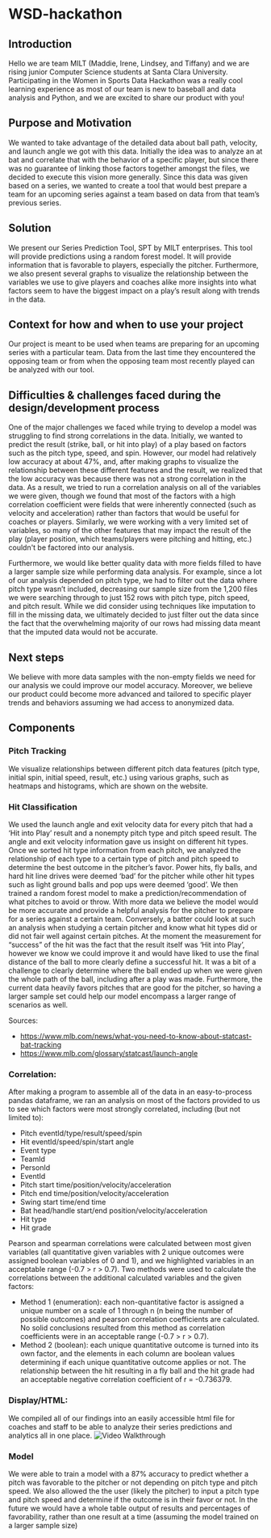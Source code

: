 # WSD-hackathon
## Introduction
Hello we are team MILT (Maddie, Irene, Lindsey,  and Tiffany) and we are rising junior Computer Science students at Santa Clara University. Participating in the Women in Sports Data Hackathon was a really cool learning experience as most of our team is new to baseball and data analysis and Python, and we are excited to share our product with you!

## Purpose and Motivation 
We wanted to take advantage of the detailed data about ball path, velocity, and launch angle we got with this data. Initially the idea was to analyze an at bat and correlate that with the behavior of a specific player, but since there was no guarantee of linking those factors together amongst the files, we decided to execute this vision more generally. Since this data was given based on a series, we wanted to create a tool that would best prepare a team for an upcoming series against a team based on data from that team’s previous series. 

## Solution
We present our Series Prediction Tool, SPT by MILT enterprises. This tool will provide predictions using a random forest model. It will provide information that is favorable to players, especially the pitcher.
Furthermore, we also present several graphs to visualize the relationship between the variables we use to give players and coaches alike more insights into what factors seem to have the biggest impact on a play’s result along with trends in the data.

## Context for how and when to use your project
Our project is meant to be used when teams are preparing for an upcoming series with a particular team. Data from the last time they encountered the opposing team or from when the opposing team most recently played can be analyzed with our tool.

## Difficulties & challenges faced during the design/development process
One of the major challenges we faced while trying to develop a model was struggling to find strong correlations in the data. Initially, we wanted to predict the result (strike, ball, or hit into play) of a play based on factors such as the pitch type, speed, and spin. However, our model had relatively low accuracy at about 47%, and, after making graphs to visualize the relationship between these different features and the result, we realized that the low accuracy was because there was not a strong correlation in the data. As a result, we tried to run a correlation analysis on all of the variables we were given, though we found that most of the factors with a high correlation coefficient were fields that were inherently connected (such as velocity and acceleration) rather than factors that would be useful for coaches or players. Similarly, we were working with a very limited set of variables, so many of the other features that may impact the result of the play (player position, which teams/players were pitching and hitting, etc.) couldn't be factored into our analysis.

Furthermore, we would like better quality data with more fields filled to have a larger sample size while performing data analysis. For example, since a lot of our analysis depended on pitch type, we had to filter out the data where pitch type wasn’t included, decreasing our sample size from the 1,200 files we were searching through to just 152 rows with pitch type, pitch speed, and pitch result. While we did consider using techniques like imputation to fill in the missing data, we ultimately decided to just filter out the data since the fact that the overwhelming majority of our rows had missing data meant that the imputed data would not be accurate.

## Next steps 
We believe with more data samples with the non-empty fields we need for our analysis we could improve our model accuracy. Moreover, we believe our product could become more advanced and tailored to specific player trends and behaviors assuming we had access to anonymized data.

## Components
### Pitch Tracking
We visualize relationships between different pitch data features (pitch type, initial spin, initial speed, result, etc.) using various graphs, such as heatmaps and histograms, which are shown on the website.

### Hit Classification
We used the launch angle and exit velocity data for every pitch that had a ‘Hit into Play’ result and a nonempty pitch type and pitch speed result. The angle and exit velocity information gave us insight on different hit types. Once we sorted hit type information from each pitch, we analyzed the relationship of each type to a certain type of pitch and pitch speed to determine the best outcome in the pitcher’s favor. Power hits, fly balls, and hard hit line drives were deemed ‘bad’ for the pitcher while other hit types such as light ground balls and pop ups were deemed ‘good’. We then trained a random forest model to make a prediction/recommendation of what pitches to avoid or throw. With more data we believe the model would be more accurate and provide a helpful analysis for the pitcher to prepare for a series against a certain team. Conversely, a batter could look at such an analysis when studying a certain pitcher and know what hit types did or did not fair well against certain pitches. At the moment the measurement for “success” of the hit was the fact that the result itself was ‘Hit into Play’, however we know we could improve it and would have liked to use the final distance of the ball to more clearly define a successful hit. It was a bit of a challenge to clearly determine where the ball ended up when we were given the whole path of the ball, including after a play was made. Furthermore, the current data heavily favors pitches that are good for the pitcher, so having a larger sample set could help our model encompass a larger range of scenarios as well. 

Sources:
- https://www.mlb.com/news/what-you-need-to-know-about-statcast-bat-tracking
- https://www.mlb.com/glossary/statcast/launch-angle

### Correlation:
After making a program to assemble all of the data in an easy-to-process pandas dataframe, we ran an analysis on most of the factors provided to us to see which factors were most strongly correlated, including (but not limited to):
- Pitch eventId/type/result/speed/spin
- Hit eventId/speed/spin/start angle
- Event type
- TeamId
- PersonId
- EventId
- Pitch start time/position/velocity/acceleration
- Pitch end time/position/velocity/acceleration
- Swing start time/end time
- Bat head/handle start/end position/velocity/acceleration
- Hit type
- Hit grade

Pearson and spearman correlations were calculated between most given variables (all quantitative given variables with 2 unique outcomes were assigned boolean variables of 0 and 1), and we highlighted variables in an acceptable range (-0.7 > r > 0.7).
Two methods were used to calculate the correlations between the additional calculated variables and the given factors:
- Method 1 (enumeration): each non-quantitative factor is assigned a unique number on a scale of 1 through n (n being the number of possible outcomes) and pearson correlation coefficients are calculated. No solid conclusions resulted from this method as correlation coefficients were in an acceptable range (-0.7 > r > 0.7).
- Method 2 (boolean): each unique quantitative outcome is turned into its own factor, and the elements in each column are boolean values determining if each unique quantitative outcome applies or not. The relationship between the hit resulting in a fly ball and the hit grade had an acceptable negative correlation coefficient of r = -0.736379.

### Display/HTML:
We compiled all of our findings into an easily accessible html file for coaches and staff to be able to analyze their series predictions and analytics all in one place.
<img src="https://github.com/mfollosco/WSD-hackathon/blob/main/assets/walkthrough.gif" title='Video Walkthrough' width='' alt='Video Walkthrough' />

### Model
We were able to train a model with a 87% accuracy to predict whether a pitch was favorable to the pitcher or not depending on pitch type and pitch speed.
We also allowed the the user (likely the pitcher) to input a pitch type and pitch speed and determine if the outcome is in their favor or not. In the future we would have a whole table output of results and percentages of favorability, rather than one result at a time (assuming the model trained on a larger sample size)




